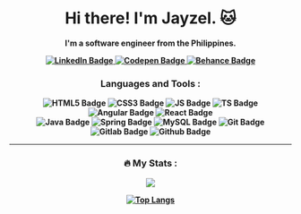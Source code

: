<div id="header" align="center">
<!--  <img src="https://media4.giphy.com/media/3o85xyGspig9UUbHc4/giphy.gif?cid=790b7611e835d53430a0ab12e7884e5849c4b4070102651c&rid=giphy.gif&ct=g" width="150"> -->
 <div id="badges">
 <h1><b>Hi there! I'm Jayzel. 🐱<b></h1>
  <p> I'm a software engineer from the Philippines.</p>
  <a href="https://www.linkedin.com/in/jayzel-ann-g-202aa8202/">
    <img src="https://img.shields.io/badge/LinkedIn-blue?style=for-the-badge&logo=linkedin&logoColor=white"  alt="LinkedIn Badge"/>
  </a>
  <a href="your-codepen-URL">
    <img src="https://img.shields.io/badge/Codepen-yellow?style=for-the-badge&logo=codepen&logoColor=white" alt="Codepen Badge"/>
  </a>
  <a href="your-tbehance-URL">
    <img src="https://img.shields.io/badge/Behance-gray?style=for-the-badge&logo=behance&logoColor=white" alt="Behance Badge"/>
  </a>
</div>
  
### <b> Languages and Tools <b> :

<div>
 <img src="https://img.shields.io/badge/HTML5-lavender?style=for-the-badge&logo=html5&logoColor=white"  alt="HTML5 Badge"/>
 <img src="https://img.shields.io/badge/CSS3-gray?style=for-the-badge&logo=css3&logoColor=white"  alt="CSS3 Badge"/>
 <img src="https://img.shields.io/badge/Javascript-gray?style=for-the-badge&logo=javascript&logoColor=white"  alt="JS Badge"/>
 <img src="https://img.shields.io/badge/Typescript-gray?style=for-the-badge&logo=typescript&logoColor=white"  alt="TS Badge"/>
 <img src="https://img.shields.io/badge/Angular-gray?style=for-the-badge&logo=angular&logoColor=white"  alt="Angular Badge"/>
 <img src="https://img.shields.io/badge/React-gray?style=for-the-badge&logo=react&logoColor=white"  alt="React Badge"/>
 <br>
 <img src="https://img.shields.io/badge/Java-gray?style=for-the-badge&logo=java8&logoColor=white"  alt="Java Badge"/>
 <img src="https://img.shields.io/badge/Spring-gray?style=for-the-badge&logo=spring&logoColor=white"  alt="Spring Badge"/>
 <img src="https://img.shields.io/badge/MySQL-gray?style=for-the-badge&logo=spring&logoColor=white"  alt="MySQL Badge"/>
 <img src="https://img.shields.io/badge/Git-gray?style=for-the-badge&logo=git&logoColor=white"  alt="Git Badge"/>
 <img src="https://img.shields.io/badge/Gitlab-gray?style=for-the-badge&logo=gitlab&logoColor=white"  alt="Gitlab Badge"/>
 <img src="https://img.shields.io/badge/Github-gray?style=for-the-badge&logo=github&logoColor=white"  alt="Github Badge"/>
</div>

<hr>

<!-- <img src="https://media3.giphy.com/media/cEnL5xAQZINAk/giphy.gif?cid=790b7611997884811f0413e34670af9057bf8829ee266b10&rid=giphy.gif&ct=g">

<img src="https://media0.giphy.com/media/CjgNRG8CufDwA83jB6/giphy.gif?cid=ecf05e47py7rs2jsnirqk4rvs4ppuyufjbzmhgye8jpji3y9&rid=giphy.gif&ct=g"> -->

### <b>🔥 My Stats : </b>

<span><a href="https://git.io/streak-stats"><img src="https://github-readme-streak-stats.herokuapp.com?user=jzlvibora&theme=tokyonight"/></a></span>

<span>[![Top Langs](https://github-readme-stats.vercel.app/api/top-langs/?username=jzlvibora&layout=compact&theme=tokyonight)](https://github.com/jzlvibora/github-readme-stats)</span>

</div>

